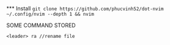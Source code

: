 #
*** Install
`git clone https://github.com/phucvinh52/dot-nvim ~/.config/nvim --depth 1 && nvim`

SOME COMMAND STORED
```
<leader> ra //rename file
```
